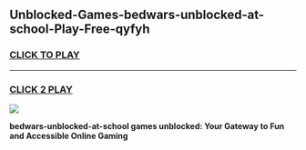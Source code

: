 
## Unblocked-Games-bedwars-unblocked-at-school-Play-Free-qyfyh
<h3>
<a href="https://premium76.site?title=bedwars-unblocked-at-school&ref=21A">CLICK TO PLAY</a></h3>
<hr>

<h3>
<a href="https://premium76.site?title=bedwars-unblocked-at-school&ref=21A">CLICK 2 PLAY</a>
  
</h3>

<a href="https://premium76.site?title=bedwars-unblocked-at-school&ref=21A"><img src="https://clearcache.store/games.png"></a>


**bedwars-unblocked-at-school games unblocked: Your Gateway to Fun and Accessible Online Gaming**
